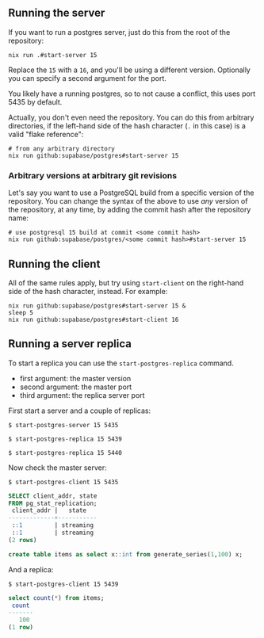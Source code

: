 ## Running the server

If you want to run a postgres server, just do this from the root of the
repository:

```
nix run .#start-server 15
```

Replace the `15` with a `16`, and you'll be using a different version. Optionally you can specify a second argument for the port.

You likely have a running postgres, so to not cause a conflict, this uses port 5435 by default.

Actually, you don't even need the repository. You can do this from arbitrary
directories, if the left-hand side of the hash character (`.` in this case) is a
valid "flake reference":

```
# from any arbitrary directory
nix run github:supabase/postgres#start-server 15
```

### Arbitrary versions at arbitrary git revisions

Let's say you want to use a PostgreSQL build from a specific version of the
repository. You can change the syntax of the above to use _any_ version of the
repository, at any time, by adding the commit hash after the repository name:

```
# use postgresql 15 build at commit <some commit hash>
nix run github:supabase/postgres/<some commit hash>#start-server 15
```

## Running the client

All of the same rules apply, but try using `start-client` on the right-hand side
of the hash character, instead. For example:

```
nix run github:supabase/postgres#start-server 15 &
sleep 5
nix run github:supabase/postgres#start-client 16
```

## Running a server replica

To start a replica you can use the `start-postgres-replica` command.

- first argument: the master version
- second argument: the master port
- third argument: the replica server port

First start a server and a couple of replicas:

```
$ start-postgres-server 15 5435

$ start-postgres-replica 15 5439

$ start-postgres-replica 15 5440
```

Now check the master server:

```
$ start-postgres-client 15 5435
```

```sql
SELECT client_addr, state
FROM pg_stat_replication;
 client_addr |   state
-------------+-----------
 ::1         | streaming
 ::1         | streaming
(2 rows)

create table items as select x::int from generate_series(1,100) x;
```

And a replica:

```
$ start-postgres-client 15 5439
```

```sql
select count(*) from items;
 count
-------
   100
(1 row)
```
